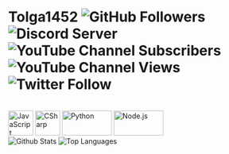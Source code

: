 # Tolga1452 <img alt="GitHub Followers" src="https://img.shields.io/github/followers/Tolga1452?label=Followers"> <img alt="Discord Server" src="https://img.shields.io/discord/834522154153541642?label=Discord"> <img alt="YouTube Channel Subscribers" src="https://img.shields.io/youtube/channel/subscribers/UCnG9fe6RdQSIvO98475CNOw"> <img alt="YouTube Channel Views" src="https://img.shields.io/youtube/channel/views/UCnG9fe6RdQSIvO98475CNOw"> <img alt="Twitter Follow" src="https://img.shields.io/twitter/follow/Tolga1452">
<br>
<img alt="JavaScript" src="https://upload.wikimedia.org/wikipedia/commons/6/6a/JavaScript-logo.png" width="50px" height="50px"> <img alt="CSharp" src="https://upload.wikimedia.org/wikipedia/commons/0/0d/C_Sharp_wordmark.svg" width="50px" height="50px"> <img alt="Python" src="https://upload.wikimedia.org/wikipedia/commons/f/f8/Python_logo_and_wordmark.svg" width="100px" height="50px"> <img alt="Node.js" src="https://upload.wikimedia.org/wikipedia/commons/d/d9/Node.js_logo.svg" width="100px" height="50px">
<br>
<img alt="Github Stats" src="https://github-readme-stats.vercel.app/api?username=Tolga1452&show_icons=true&theme=radical">
<img alt="Top Languages" src="https://github-readme-stats.vercel.app/api/top-langs/?username=Tolga1452&layout=compact&theme=radical">
